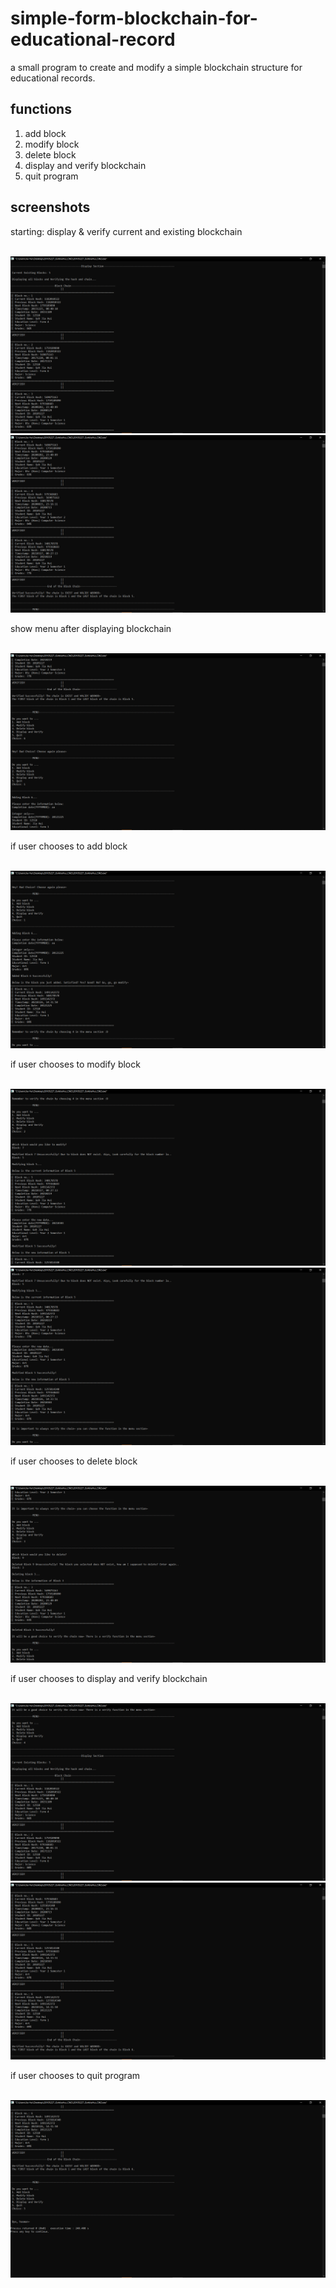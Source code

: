 # simple-form-blockchain-for-educational-record

a small program to create and modify a simple blockchain structure for educational records.

## functions

1. add block
2. modify block
3. delete block
4. display and verify blockchain
5. quit program

## screenshots

starting: display & verify current and existing blockchain

<br/><img src="Screenshot 1 - Start 1.png" alt="" width=""/>
<br/><img src="Screenshot 2 - Start 2.png" alt="" width=""/>

show menu after displaying blockchain

<br/><img src="Screenshot 3 - Menu.png" alt="" width=""/>

if user chooses to add block

<br/><img src="Screenshot 4 - Add Block.png" alt="" width=""/>

if user chooses to modify block

<br/><img src="Screenshot 5 - Modify Block 1.png" alt="" width=""/>
<br/><img src="Screenshot 6 - Modify Block 2.png" alt="" width=""/>

if user chooses to delete block

<br/><img src="Screenshot 7 - Delete Block.png" alt="" width=""/>

if user chooses to display and verify blockchain

<br/><img src="Screenshot 8 - Display and Verify 1.png" alt="" width=""/>
<br/><img src="Screenshot 9 - Display and Verify 2.png" alt="" width=""/>

if user chooses to quit program

<br/><img src="Screenshot 10 - Quit and Running Time of the Program.png" alt="" width=""/>
